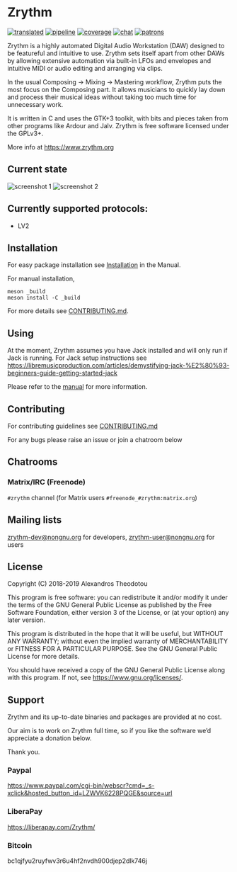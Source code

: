 Zrythm
======

[![translated](https://hosted.weblate.org/widgets/zrythm/-/svg-badge.svg "Translation Status")](https://hosted.weblate.org/engage/zrythm/?utm_source=widget)
[![pipeline](https://git.zrythm.org/zrythm/zrythm/badges/master/pipeline.svg "Pipeline")](https://git.zrythm.org/zrythm/zrythm/pipelines)
[![coverage](https://git.zrythm.org/zrythm/zrythm/badges/master/coverage.svg "Test Coverage")](https://git.zrythm.org/zrythm/zrythm)
[![chat](https://git.zrythm.org/zrythm/zrythm/raw/master/data/chat-matrix.svg?inline=false "Chat on Matrix")](https://riot.im/app/#/room/#freenode_#zrythm:matrix.org?action=chat)
[![patrons](http://img.shields.io/liberapay/patrons/Zrythm.svg?logo=liberapay "LiberaPay Patrons")](https://liberapay.com/Zrythm)

Zrythm is a highly automated Digital Audio Workstation (DAW) designed to be featureful and intuitive to use. Zrythm sets itself apart from other DAWs by allowing extensive automation via built-in LFOs and envelopes and intuitive MIDI or audio editing and arranging via clips.

In the usual Composing -> Mixing -> Mastering workflow, Zrythm puts the most focus on the Composing part. It allows musicians to quickly lay down and process their musical ideas without taking too much time for unnecessary work.

It is written in C and uses the GTK+3 toolkit, with bits and pieces taken from other programs like Ardour and Jalv. Zrythm is free software licensed under the GPLv3+.

More info at https://www.zrythm.org

## Current state
![screenshot 1](https://www.zrythm.org/static/images/may_28_2019.png)
![screenshot 2](https://www.zrythm.org/static/images/may_28_2019_2.png)

## Currently supported protocols:
- LV2

## Installation
For easy package installation see [Installation](https://manual.zrythm.org/en/configuration/installation/intro.html) in the Manual.

For manual installation,

    meson _build
    meson install -C _build

For more details see [CONTRIBUTING.md](CONTRIBUTING.md).

## Using
At the moment, Zrythm assumes you have Jack installed and will only run if Jack is running. For Jack setup instructions see https://libremusicproduction.com/articles/demystifying-jack-%E2%80%93-beginners-guide-getting-started-jack

Please refer to the [manual](https://manual.zrythm.org) for more information.

## Contributing
For contributing guidelines see [CONTRIBUTING.md](CONTRIBUTING.md)

For any bugs please raise an issue or join a chatroom below

## Chatrooms
### Matrix/IRC (Freenode)
`#zrythm` channel (for Matrix users `#freenode_#zrythm:matrix.org`)

## Mailing lists
zrythm-dev@nongnu.org for developers, zrythm-user@nongnu.org for users

## License
Copyright (C) 2018-2019  Alexandros Theodotou

This program is free software: you can redistribute it and/or modify
it under the terms of the GNU General Public License as published by
the Free Software Foundation, either version 3 of the License, or
(at your option) any later version.

This program is distributed in the hope that it will be useful,
but WITHOUT ANY WARRANTY; without even the implied warranty of
MERCHANTABILITY or FITNESS FOR A PARTICULAR PURPOSE.  See the
GNU General Public License for more details.

You should have received a copy of the GNU General Public License
along with this program.  If not, see <https://www.gnu.org/licenses/>.

## Support
Zrythm and its up-to-date binaries and packages are provided at no cost.

Our aim is to work on Zrythm full time, so if you like the software we’d appreciate a donation below.

Thank you.

### Paypal
https://www.paypal.com/cgi-bin/webscr?cmd=_s-xclick&hosted_button_id=LZWVK6228PQGE&source=url
### LiberaPay
https://liberapay.com/Zrythm/
### Bitcoin
bc1qjfyu2ruyfwv3r6u4hf2nvdh900djep2dlk746j

